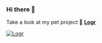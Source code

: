### Hi there 👋

Take a look at my pet project 🧐 **[Logr]**

[Logr]: https://github.com/504dev/logr


[![Logr](https://raw.githubusercontent.com/504dev/logr-front/master/static/preview.jpg)][logrinfo]

[logrinfo]: https://logr.info/demo
